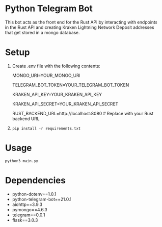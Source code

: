 # Python Telegram Bot

This bot acts as the front end for the Rust API by interacting with endpoints in the Rust API and creating Kraken Lightning Network Deposit addresses that get stored in a mongo database.

# Setup

1. Create .env file with the following contents:

    MONGO_URI=YOUR_MONGO_URI

    TELEGRAM_BOT_TOKEN=YOUR_TELEGRAM_BOT_TOKEN

    KRAKEN_API_KEY=YOUR_KRAKEN_API_KEY

    KRAKEN_API_SECRET=YOUR_KRAKEN_API_SECRET
    
    RUST_BACKEND_URL=http://localhost:8080  # Replace with your Rust backend URL

2. `pip install -r requirements.txt`

# Usage

`python3 main.py`

# Dependencies
- python-dotenv==1.0.1
- python-telegram-bot==21.0.1
- aiohttp==3.9.3
- pymongo==4.6.3
- telegram==0.0.1
- flask==3.0.3